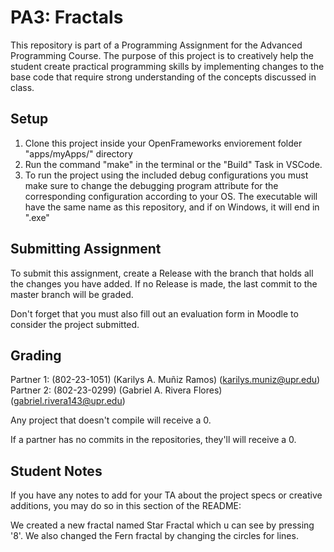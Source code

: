 # PA3: Fractals
This repository is part of a Programming Assignment for the Advanced Programming Course. 
The purpose of this project is to creatively help the student create practical programming skills by implementing changes to the base code that require strong understanding of the concepts discussed in class.

## Setup
1. Clone this project inside your OpenFrameworks enviorement folder "apps/myApps/" directory
2. Run the command "make" in the terminal or the "Build" Task in VSCode.
3. To run the project using the included debug configurations you must make sure to change the debugging program attribute for the corresponding configuration according to your OS. The executable will have the same name as this repository, and if on Windows, it 
will end in ".exe"

## Submitting Assignment
To submit this assignment, create a Release with the branch that holds all the changes you have added. If no Release is made, the last commit to the master branch will be graded.

Don't forget that you must also fill out an evaluation form in Moodle to consider the project submitted.

## Grading

Partner 1: (802-23-1051) (Karilys A. Muñiz Ramos) (karilys.muniz@upr.edu)
Partner 2: (802-23-0299) (Gabriel A. Rivera Flores) (gabriel.rivera143@upr.edu)

Any project that doesn't compile will receive a 0.

If a partner has no commits in the repositories, they'll will receive a 0.

## Student Notes
If you have any notes to add for your TA about the project specs or creative additions, you may do so in this section of the README:

We created a new fractal named Star Fractal which u can see by pressing '8'.
We also changed the Fern fractal by changing the circles for lines.